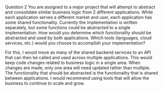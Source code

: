 Question 2
You are assigned to a major project that will attempt to abstract and consolidate similar business logic from 2
different applications. While each application serves a different market and user, each application has some
shared functionality. Currently the implementation is written separately, but some functions could be abstracted
to a single implementation. How would you determine which functionality should be abstracted and used by both
applications. Which tools (languages, cloud services, etc.) would you choose to accomplish your
implementation?

For this, I would move as many of the shared backend services to an API that can then be called and used across multiple applications.
This would keep code changes related to business logic in a single area. When changes are made, only one area will need updated rather than multiple.
The functionality that should be abstracted is the functionality that is shared between applications. I would recommend using tools that will allow the 
business to continue to scale and grow. 
